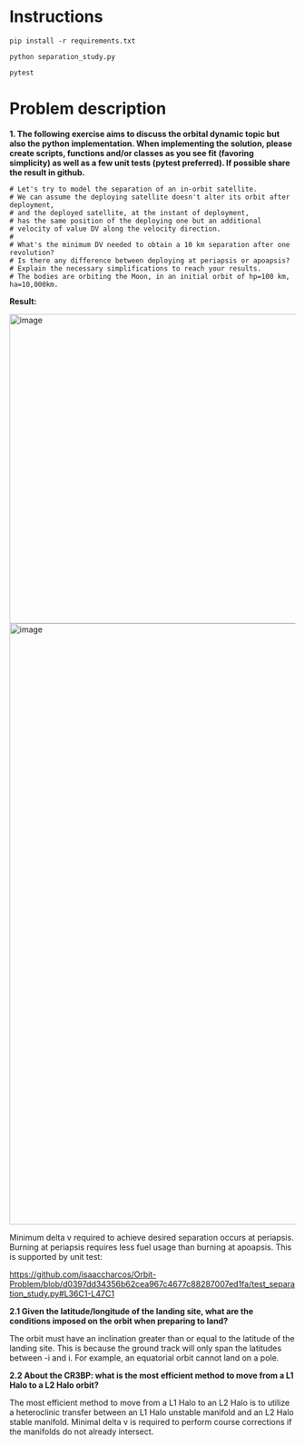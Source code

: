 # Instructions
`pip install -r requirements.txt`

`python separation_study.py`

`pytest`

# Problem description
**1. The following exercise aims to discuss the orbital dynamic topic but also the
python implementation. When implementing the solution, please create scripts, functions and/or classes
as you see fit (favoring simplicity) as well as a few unit tests (pytest preferred).
If possible share the result in github.**

```
# Let's try to model the separation of an in-orbit satellite.
# We can assume the deploying satellite doesn't alter its orbit after deployment,
# and the deployed satellite, at the instant of deployment,
# has the same position of the deploying one but an additional
# velocity of value DV along the velocity direction.
#
# What's the minimum DV needed to obtain a 10 km separation after one revolution?
# Is there any difference between deploying at periapsis or apoapsis?
# Explain the necessary simplifications to reach your results.
# The bodies are orbiting the Moon, in an initial orbit of hp=100 km, ha=10,000km.
 ```
**Result:**

<img width="545" alt="image" src="https://github.com/user-attachments/assets/f7c81829-21dd-43ac-b89a-1260f1fbdf93" />
<img width="1059" alt="image" src="https://github.com/user-attachments/assets/27b84e26-e9ee-410e-ac35-ce215666052c" />

Minimum delta v required to achieve desired separation occurs at periapsis. Burning at periapsis requires less fuel usage than burning at apoapsis. This is supported by unit test:

https://github.com/isaaccharcos/Orbit-Problem/blob/d0397dd34356b62cea967c4677c88287007ed1fa/test_separation_study.py#L36C1-L47C1

**2.1 Given the latitude/longitude of the landing site, what are the conditions imposed on the orbit when preparing to land?**

The orbit must have an inclination greater than or equal to the latitude of the landing site. This is because the ground track will only span the latitudes between -i and i. For example, an equatorial orbit cannot land on a pole.

**2.2 About the CR3BP: what is the most efficient method to move from a L1 Halo to a L2 Halo orbit?**

The most efficient method to move from a L1 Halo to an L2 Halo is to utilize a heteroclinic transfer between an L1 Halo unstable manifold and an L2 Halo stable manifold. Minimal delta v is required to perform course corrections if the manifolds do not already intersect.
